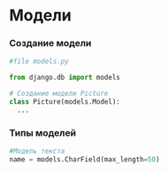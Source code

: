 # Модели

### Создание модели
```python
#file models.py

from django.db import models

# Создание модели Picture
class Picture(models.Model):
  ...
```


### Типы моделей
```python
#Модель текста
name = models.CharField(max_length=50)
```

